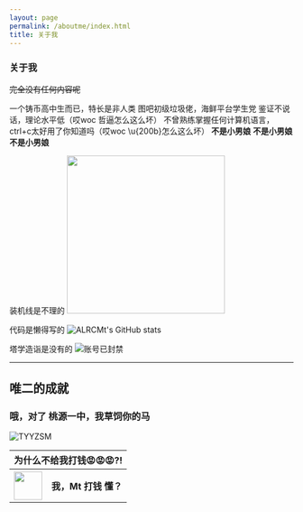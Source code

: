 ```yaml
---
layout: page
permalink: /aboutme/index.html
title: 关于我
---
```


### 关于我

~~完全没有任何内容呢~~

一个铸币高中生而已，特长是非人类
图吧初级垃圾佬，海鲜平台学生党
鉴证不说话，理论水平低（哎woc 哲逼怎么这么坏）
不曾熟练掌握任何计算机语言，ctrl+c太好用了你知道吗（哎woc \u{200b}怎么这么坏）
**不是小男娘** **不是小男娘** **不是小男娘**


装机线是不理的
<img src="https://alrcmt.github.io/images/server.jpg" width="280px">

代码是懒得写的
![ALRCMt's GitHub stats](https://github-readme-stats.vercel.app/api?username=ALRCMt&show_icons=true&theme=cobalt)

塔学造诣是没有的
<img src="https://alrcmt.github.io/images/ban.png" alt="账号已封禁">

<hr />

## 唯二的成就


<h3>哦，对了 桃源一中，我草饲你的马</h3>

<img src="https://alrcmt.github.io/images/tyyz.jpg" alt="TYYZSM">

<table>
<tr>
<th colspan=2>为什么不给我打钱😡😡😡?!</th>
</tr>
<tr>
<th><a href="https://alrcmt.github.io/images/wxlll.jpg"><img width="50" height="50" src="https://alrcmt.github.io/images/wechatpay.png"></a></th>
<th>我，Mt 打钱 懂？</th>
</tr>
</table>